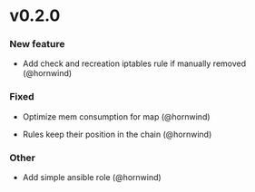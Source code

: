 # v0.2.0

### New feature

* Add check and recreation iptables rule if manually removed (@hornwind)

### Fixed

* Optimize mem consumption for map (@hornwind)

* Rules keep their position in the chain (@hornwind)

### Other

* Add simple ansible role (@hornwind)

